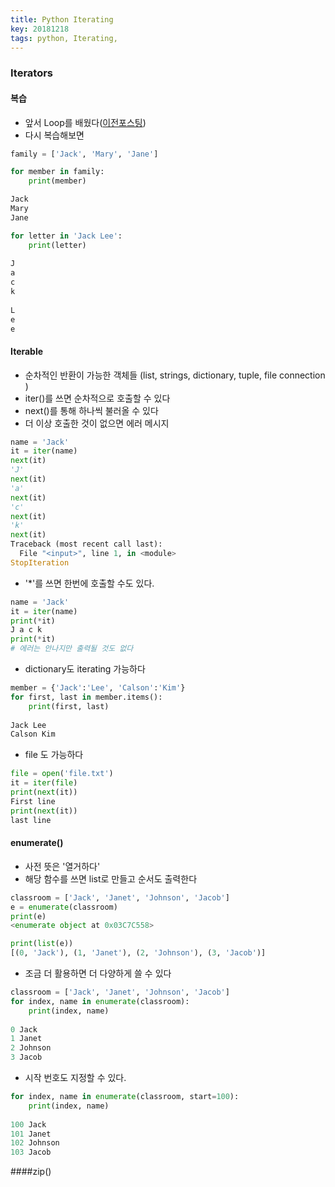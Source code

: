 ```yaml
---
title: Python Iterating
key: 20181218
tags: python, Iterating,
---
```


### Iterators
#### 복습
- 앞서 Loop를 배웠다([이전포스팅](https://ihooi.github.io/2018/10/18/Python-Loop.html))
- 다시 복습해보면

```python
family = ['Jack', 'Mary', 'Jane']

for member in family:
    print(member)

Jack
Mary
Jane
```

```python
for letter in 'Jack Lee':
    print(letter)
    
J
a
c
k
 
L
e
e
```

#### Iterable
- 순차적인 반환이 가능한 객체들 (list, strings, dictionary, tuple, file connection )
- iter()를 쓰면 순차적으로 호출할 수 있다
- next()를 통해 하나씩 불러올 수 있다
- 더 이상 호출한 것이 없으면 에러 메시지

```python
name = 'Jack'
it = iter(name)
next(it)
'J'
next(it)
'a'
next(it)
'c'
next(it)
'k'
next(it)
Traceback (most recent call last):
  File "<input>", line 1, in <module>
StopIteration

```

- '*'를 쓰면 한번에 호출할 수도 있다.

```python
name = 'Jack'
it = iter(name)
print(*it)
J a c k
print(*it)
# 에러는 안나지만 출력될 것도 없다
``` 

- dictionary도 iterating 가능하다

```python
member = {'Jack':'Lee', 'Calson':'Kim'}
for first, last in member.items():
    print(first, last)
    
Jack Lee
Calson Kim

```

- file 도 가능하다

```python
file = open('file.txt')
it = iter(file)
print(next(it))
First line
print(next(it))
last line
```

#### enumerate()
- 사전 뜻은 '열거하다'
- 해당 함수를 쓰면 list로 만들고 순서도 출력한다

```python
classroom = ['Jack', 'Janet', 'Johnson', 'Jacob']
e = enumerate(classroom)
print(e)
<enumerate object at 0x03C7C558>

print(list(e))
[(0, 'Jack'), (1, 'Janet'), (2, 'Johnson'), (3, 'Jacob')]
```
- 조금 더 활용하면 더 다양하게 쓸 수 있다

```python
classroom = ['Jack', 'Janet', 'Johnson', 'Jacob']
for index, name in enumerate(classroom):
    print(index, name)
    
0 Jack
1 Janet
2 Johnson
3 Jacob
```

- 시작 번호도 지정할 수 있다. 
```python
for index, name in enumerate(classroom, start=100):
    print(index, name)
    
100 Jack
101 Janet
102 Johnson
103 Jacob
```

####zip()